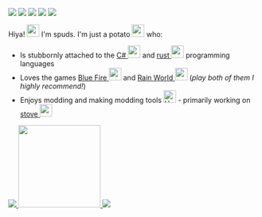 [![](https://img.shields.io/badge/spuds%235419-7289DA?style=for-the-badge&logo=discord&logoColor=white)](https://discord.com/users/527881769857318913)
[![](https://img.shields.io/badge/spudwitch-A63B30?style=for-the-badge&logo=gmail&logoColor=white)](mailto:spudwitch@gmail.com)
[![](https://img.shields.io/badge/bananaturtlesandwich-333333?style=for-the-badge&logo=github&logoColor=white)](https://github.com/bananaturtlesandwich)
[![](https://img.shields.io/badge/organicspuds-8B4DEB?style=for-the-badge&logo=tumblr&logoColor=white)](https://www.tumblr.com/blog/organic-spuds)
[![](https://img.shields.io/badge/organicspuds-08A0E9?style=for-the-badge&logo=twitter&logoColor=white)](https://twitter.com/organicspuds)

Hiya! [<img src="https://raw.githubusercontent.com/Tarikul-Islam-Anik/Animated-Fluent-Emojis/master/Emojis/Hand%20gestures/Waving%20Hand.png"  width="25" />](https://github.com/bananaturtlesandwich) I'm spuds. I'm just a potato [<img src="https://raw.githubusercontent.com/Tarikul-Islam-Anik/Animated-Fluent-Emojis/master/Emojis/Smilies/Upside-Down%20Face.png"  width="25" />](https://github.com/bananaturtlesandwich) who:
- Is stubbornly attached to the [C# <img src="https://raw.githubusercontent.com/Tarikul-Islam-Anik/Animated-Fluent-Emojis/master/Emojis/Objects/Musical%20Notes.png" width="25" />](https://dotnet.microsoft.com/en-us/languages/csharp) and [rust <img src="https://raw.githubusercontent.com/Tarikul-Islam-Anik/Animated-Fluent-Emojis/master/Emojis/Food/Crab.png" width="25" />](https://www.rust-lang.org/) programming languages
- Loves the games [Blue Fire <img src="https://raw.githubusercontent.com/Tarikul-Islam-Anik/Animated-Fluent-Emojis/master/Emojis/Travel%20and%20places/Fire.png" width="25" />](https://www.robistudios.com/) and [Rain World <img src="https://raw.githubusercontent.com/Tarikul-Islam-Anik/Animated-Fluent-Emojis/master/Emojis/Travel%20and%20places/Cloud%20with%20Lightning%20and%20Rain.png" width="25" />](http://rainworldgame.com/)
(*play both of them I highly recommend!*)
- Enjoys modding and making modding tools [<img src="https://raw.githubusercontent.com/Tarikul-Islam-Anik/Animated-Fluent-Emojis/master/Emojis/Objects/Hammer%20and%20Wrench.png" alt="Hammer and Wrench" width="25" />](https://github.com/bananaturtlesandwich) - primarily working on [stove <img src="https://github.com/bananaturtlesandwich/stove/blob/main/assets/pot.ico" width="25" />](https://github.com/bananaturtlesandwich/stove)

[
![](https://github-readme-stats.vercel.app/api/top-langs/?username=bananaturtlesandwich&bg_color=3f3f3f&text_color=d9d8cd&title_color=ebe0bd&icon_color=8dd0d3&layout=compact&hide_border=true&card_width=313)
<img src="https://lanyard.cnrad.dev/api/527881769857318913" height=165/>
![](http://github-profile-summary-cards.vercel.app/api/cards/profile-details?username=bananaturtlesandwich&theme=zenburn)
](https://github.com/bananaturtlesandwich)
